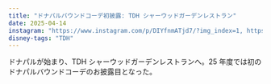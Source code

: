 ```yaml
---
title: "ドナパルバウンドコーデ初披露: TDH シャーウッドガーデンレストラン"
date: 2025-04-14
instagram: "https://www.instagram.com/p/DIYfnmATjd7/?img_index=1, https://www.instagram.com/p/DIZBovTzFND/?img_index=1, https://www.instagram.com/p/DIafe7LzAoF/?img_index=1"
disney-tags: "TDH"
---
```


ドナパルが始まり、TDH シャーウッドガーデンレストランへ。25 年度では初のドナパルバウンドコーデのお披露目となった。